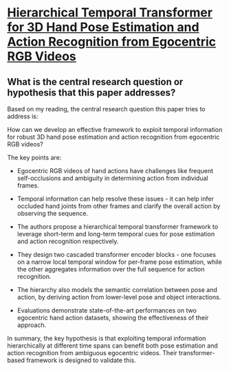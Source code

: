 # [Hierarchical Temporal Transformer for 3D Hand Pose Estimation and Action   Recognition from Egocentric RGB Videos](https://arxiv.org/abs/2209.09484)

## What is the central research question or hypothesis that this paper addresses?

 Based on my reading, the central research question this paper tries to address is: 

How can we develop an effective framework to exploit temporal information for robust 3D hand pose estimation and action recognition from egocentric RGB videos?

The key points are:

- Egocentric RGB videos of hand actions have challenges like frequent self-occlusions and ambiguity in determining action from individual frames. 

- Temporal information can help resolve these issues - it can help infer occluded hand joints from other frames and clarify the overall action by observing the sequence.

- The authors propose a hierarchical temporal transformer framework to leverage short-term and long-term temporal cues for pose estimation and action recognition respectively.

- They design two cascaded transformer encoder blocks - one focuses on a narrow local temporal window for per-frame pose estimation, while the other aggregates information over the full sequence for action recognition.

- The hierarchy also models the semantic correlation between pose and action, by deriving action from lower-level pose and object interactions.

- Evaluations demonstrate state-of-the-art performances on two egocentric hand action datasets, showing the effectiveness of their approach.

In summary, the key hypothesis is that exploiting temporal information hierarchically at different time spans can benefit both pose estimation and action recognition from ambiguous egocentric videos. Their transformer-based framework is designed to validate this.
